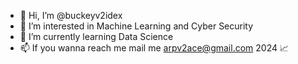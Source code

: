 - 👋 Hi, I’m @buckeyv2idex
- 👀 I’m interested in Machine Learning and Cyber Security
- 🌱 I’m currently learning Data Science
- 📫 If you wanna reach me mail me arpv2ace@gmail.com
2024 📈
